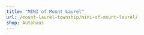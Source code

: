 ```yaml
---
title: "MINI of Mount Laurel"
url: /mount-laurel-township/mini-of-mount-laurel/
shop: Autohaus
---
```

